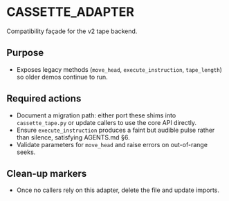 # CASSETTE_ADAPTER

Compatibility façade for the v2 tape backend.

## Purpose
- Exposes legacy methods (`move_head`, `execute_instruction`, `tape_length`) so older demos continue to run.

## Required actions
- Document a migration path: either port these shims into `cassette_tape.py` or update callers to use the core API directly.
- Ensure `execute_instruction` produces a faint but audible pulse rather than silence, satisfying AGENTS.md §6.
- Validate parameters for `move_head` and raise errors on out-of-range seeks.

## Clean-up markers
- Once no callers rely on this adapter, delete the file and update imports.

